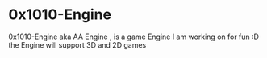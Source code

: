 # 0x1010-Engine
0x1010-Engine aka AA Engine , is a game Engine I am working on for fun :D the Engine will support 3D and 2D games
